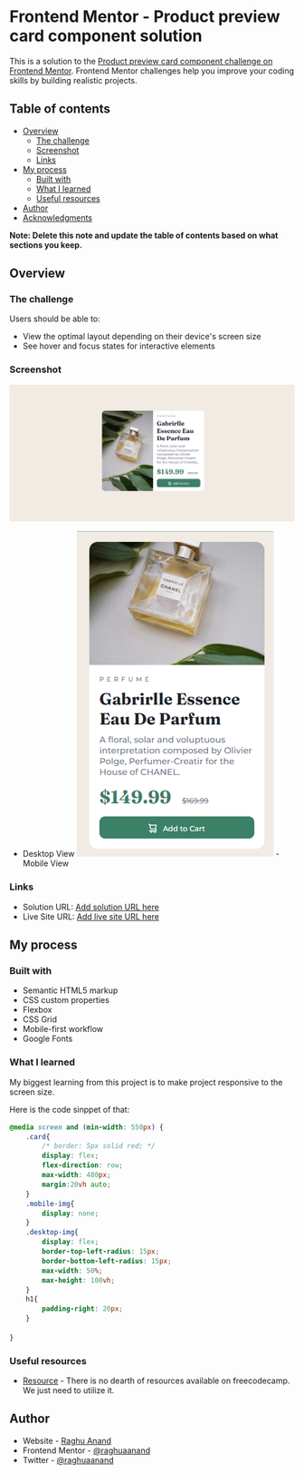 # Frontend Mentor - Product preview card component solution

This is a solution to the [Product preview card component challenge on Frontend Mentor](https://www.frontendmentor.io/challenges/product-preview-card-component-GO7UmttRfa). Frontend Mentor challenges help you improve your coding skills by building realistic projects. 

## Table of contents

- [Overview](#overview)
  - [The challenge](#the-challenge)
  - [Screenshot](#screenshot)
  - [Links](#links)
- [My process](#my-process)
  - [Built with](#built-with)
  - [What I learned](#what-i-learned)
  - [Useful resources](#useful-resources)
- [Author](#author)
- [Acknowledgments](#acknowledgments)

**Note: Delete this note and update the table of contents based on what sections you keep.**

## Overview

### The challenge

Users should be able to:

- View the optimal layout depending on their device's screen size
- See hover and focus states for interactive elements

### Screenshot

![](./images/Desktop-view.png)
- Desktop View
![](./images/mobile-view.png)
-Mobile View

### Links

- Solution URL: [Add solution URL here](https://github.com/raghuaanand/30-Days-30-Projects/tree/main/10.%20Product%20Review%20Card)
- Live Site URL: [Add live site URL here](https://raghu-product-review-card.netlify.app/)

## My process

### Built with

- Semantic HTML5 markup
- CSS custom properties
- Flexbox
- CSS Grid
- Mobile-first workflow
- Google Fonts

### What I learned

My biggest learning from this project is to make project responsive to the screen size.

Here is the code sinppet of that:

```css
@media screen and (min-width: 550px) {
    .card{
        /* border: 5px solid red; */
        display: flex;
        flex-direction: row;
        max-width: 480px;
        margin:20vh auto;
    }
    .mobile-img{
        display: none;
    }
    .desktop-img{
        display: flex;
        border-top-left-radius: 15px;
        border-bottom-left-radius: 15px;
        max-width: 50%;
        max-height: 100vh;
    }
    h1{
        padding-right: 20px;
    }
    
}
```






### Useful resources

- [Resource](https://freecodecamp.org) - There is no dearth of resources available on freecodecamp. We just need to utilize it.


## Author

- Website - [Raghu Anand](https://raghuaanand.github.io/)
- Frontend Mentor - [@raghuaanand](https://www.frontendmentor.io/profile/raghuaanand)
- Twitter - [@raghuaanand](https://www.twitter.com/raghuaanand)

